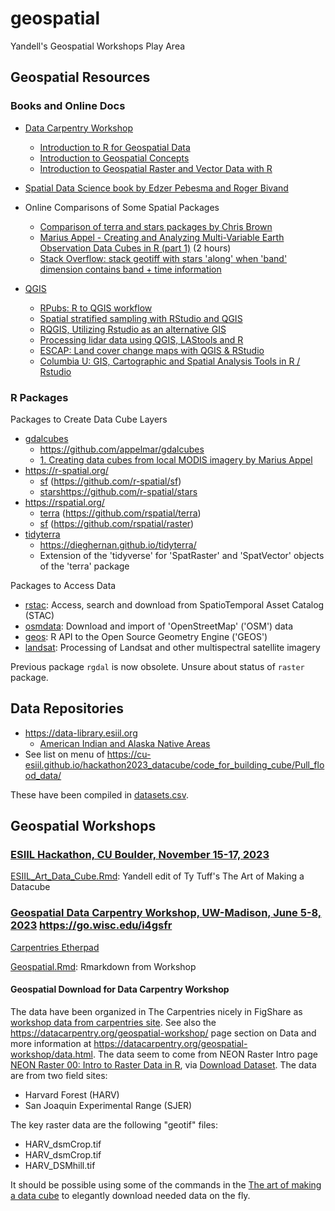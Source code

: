 # geospatial

Yandell's Geospatial Workshops Play Area

## Geospatial Resources

### Books and Online Docs

- [Data Carpentry Workshop](https://datacarpentry.org/geospatial-workshop/)
  + [Introduction to R for Geospatial Data](https://datacarpentry.org/r-intro-geospatial/)
  + [Introduction to Geospatial Concepts](https://datacarpentry.org/organization-geospatial/)
  + [Introduction to Geospatial Raster and Vector Data with R](https://uw-madison-datascience.github.io/r-raster-vector-geospatial/)
- [Spatial Data Science book by Edzer Pebesma and Roger Bivand](https://r-spatial.org/book/)
- Online Comparisons of Some Spatial Packages
  + [Comparison of terra and stars packages by Chris Brown](https://www.seascapemodels.org/rstats/2021/06/01/STARS.html)
  + [Marius Appel - Creating and Analyzing Multi-Variable Earth Observation Data Cubes in R (part 1)](https://www.youtube.com/watch?v=kE-se6zg6HE) (2 hours)
  + [Stack Overflow: stack geotiff with stars 'along' when 'band' dimension contains band + time information](https://stackoverflow.com/questions/75249639/stack-geotiff-with-stars-along-when-band-dimension-contains-band-time-info)

- [QGIS](https://qgis.org/en/site/)
  + [RPubs: R to QGIS workflow](https://rpubs.com/DUE-methods1/r-qgis)
  + [Spatial stratified sampling with RStudio and QGIS](https://bookdown.org/einavg7/sp_technical_guide/spatial-stratified-sampling-with-rstudio-and-qgis.html)
  + [RQGIS, Utilizing Rstudio as an alternative GIS](https://dges.carleton.ca/CUOSGwiki/index.php/RQGIS,_Utilizing_Rstudio_as_an_alternative_GIS)
  + [Processing lidar data using QGIS, LAStools and R](https://rstudio-pubs-static.s3.amazonaws.com/230154_30a0bbf22e2a49ecbfa1b72b2c7a8f96.html)
  + [ESCAP: Land cover change maps with QGIS & RStudio](https://www.unescap.org/resources/producing-land-cover-change-maps-and-statistics-step-step-guide-use-qgis-and-rstudio)
  + [Columbia U: GIS, Cartographic and Spatial Analysis Tools in R / Rstudio](https://guides.library.columbia.edu/geotools/R)


### R Packages

Packages to Create Data Cube Layers

- [gdalcubes](https://cran.r-project.org/package=gdalcubes)
  + <https://github.com/appelmar/gdalcubes>
  + [1. Creating data cubes from local MODIS imagery by Marius Appel](https://cran.r-project.org/web/packages/gdalcubes/vignettes/gc01_MODIS.html)
- <https://r-spatial.org/>
  + [sf](https://cran.r-project.org/package=sf) (<https://github.com/r-spatial/sf>)
  + [stars](https://cran.r-project.org/package=stars)<https://github.com/r-spatial/stars>
- <https://rspatial.org/>
  + [terra](https://cran.r-project.org/package=terra) (<https://github.com/rspatial/terra>)
  + [sf](https://cran.r-project.org/package=sf) (<https://github.com/rspatial/raster>)
- [tidyterra](https://cran.r-project.org/package=tidyterra)
  + <https://dieghernan.github.io/tidyterra/>
  + Extension of the 'tidyverse' for 'SpatRaster' and 'SpatVector' objects of the 'terra' package

Packages to Access Data

- [rstac](https://cran.r-project.org/package=rstac): Access, search and download from SpatioTemporal Asset Catalog (STAC)
- [osmdata](https://cran.r-project.org/package=osmdata): Download and import of 'OpenStreetMap' ('OSM') data
- [geos](https://cran.r-project.org/package=geos): R API to the Open Source Geometry Engine ('GEOS')
- [landsat](https://cran.r-project.org/package=landsat): Processing of Landsat and other multispectral satellite imagery

Previous package `rgdal` is now obsolete. Unsure about status of `raster` package.

## Data Repositories

- <https://data-library.esiil.org>
  + [American Indian and Alaska Native Areas](https://data-library.esiil.org/indian_country/aiannh/AIANNH/)
- See list on menu of
<https://cu-esiil.github.io/hackathon2023_datacube/code_for_building_cube/Pull_flood_data/>

These have been compiled in [datasets.csv](https://github.com/byandell/geospatial/blob/main/datasets.csv).

## Geospatial Workshops

### [ESIIL Hackathon, CU Boulder, November 15-17, 2023](https://cu-esiil.github.io/hackathon2023_datacube/)

[ESIIL_Art_Data_Cube.Rmd](https://github.com/byandell/geospatial/blob/main/ESIIL_Art_Data_Cube.Rmd): Yandell edit of Ty Tuff's The Art of Making a Datacube

### [Geospatial Data Carpentry Workshop, UW-Madison, June 5-8, 2023](https://uw-madison-datascience.github.io/2023-06-05-uwmadison-dc/) <https://go.wisc.edu/i4gsfr>

[Carpentries Etherpad](https://pad.carpentries.org/2023-06-05-uwmadison-dc)

[Geospatial.Rmd](https://github.com/byandell/geospatial/blob/main/Geospatial.Rmd): Rmarkdown from Workshop

#### Geospatial Download for Data Carpentry Workshop

The data have been organized in The Carpentries nicely in FigShare as
[workshop data from carpentries site](https://ndownloader.figshare.com/files/23135981).
See also the <https://datacarpentry.org/geospatial-workshop/> page section on Data and more information at <https://datacarpentry.org/geospatial-workshop/data.html>.
The data seem to come from NEON Raster Intro page
[NEON Raster 00: Intro to Raster Data in R](https://www.neonscience.org/resources/learning-hub/tutorials/dc-raster-data-r), via [Download Dataset](https://ndownloader.figshare.com/files/3701578).
The data are from two field sites:

- Harvard Forest (HARV)
- San Joaquin Experimental Range (SJER)

The key raster data are the following "geotif" files:

- HARV_dsmCrop.tif
- HARV_dsmCrop.tif
- HARV_DSMhill.tif

It should be possible using some of the commands in the [The art of making a data cube](https://cu-esiil.github.io/hackathon2023_datacube/code_for_building_cube/stac_mount_save/) to elegantly download needed data on the fly.
